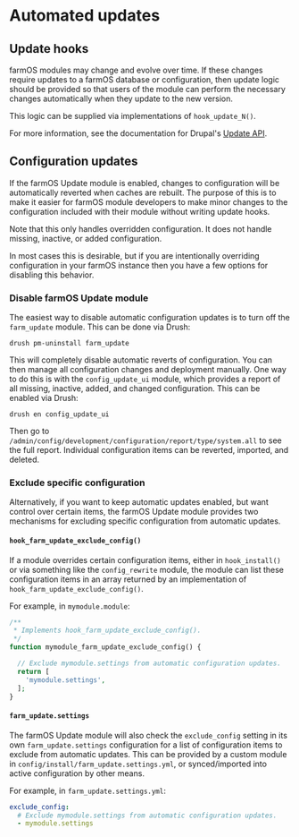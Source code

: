 # Automated updates

## Update hooks

farmOS modules may change and evolve over time. If these changes require
updates to a farmOS database or configuration, then update logic should be
provided so that users of the module can perform the necessary changes
automatically when they update to the new version.

This logic can be supplied via implementations of `hook_update_N()`.

For more information, see the documentation for Drupal's
[Update API](https://www.drupal.org/docs/drupal-apis/update-api/).

## Configuration updates

If the farmOS Update module is enabled, changes to configuration will be
automatically reverted when caches are rebuilt. The purpose of this is to
make it easier for farmOS module developers to make minor changes to the
configuration included with their module without writing update hooks.

Note that this only handles overridden configuration. It does not handle
missing, inactive, or added configuration.

In most cases this is desirable, but if you are intentionally overriding
configuration in your farmOS instance then you have a few options for
disabling this behavior.

### Disable farmOS Update module

The easiest way to disable automatic configuration updates is to turn off the
`farm_update` module. This can be done via Drush:

    drush pm-uninstall farm_update

This will completely disable automatic reverts of configuration. You can then
manage all configuration changes and deployment manually. One way to do this
is with the `config_update_ui` module, which provides a report of all missing,
inactive, added, and changed configuration. This can be enabled via Drush:

    drush en config_update_ui

Then go to `/admin/config/development/configuration/report/type/system.all` to
see the full report. Individual configuration items can be reverted, imported,
and deleted.

### Exclude specific configuration

Alternatively, if you want to keep automatic updates enabled, but want control
over certain items, the farmOS Update module provides two mechanisms for
excluding specific configuration from automatic updates.

#### `hook_farm_update_exclude_config()`

If a module overrides certain configuration items, either in
`hook_install()` or via something like the `config_rewrite` module, the
module can list these configuration items in an array returned by an
implementation of `hook_farm_update_exclude_config()`.

For example, in `mymodule.module`:

```php
/**
 * Implements hook_farm_update_exclude_config().
 */
function mymodule_farm_update_exclude_config() {

  // Exclude mymodule.settings from automatic configuration updates.
  return [
    'mymodule.settings',
  ];
}
```

#### `farm_update.settings`

The farmOS Update module will also check the `exclude_config` setting in
its own `farm_update.settings` configuration for a list of configuration
items to exclude from automatic updates. This can be provided by a custom
module in `config/install/farm_update.settings.yml`, or synced/imported into
active configuration by other means.

For example, in `farm_update.settings.yml`:

```yaml
exclude_config:
  # Exclude mymodule.settings from automatic configuration updates.
  - mymodule.settings
```
